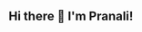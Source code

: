 ## Hi there 👋 I'm Pranali!

<!--
**pranalidivekar/pranalidivekar** is a ✨ _special_ ✨ repository because its `README.md` (this file) appears on your GitHub profile.

Here are some ideas to get you started:

- 🔭 I recently completed my Master's in Computer Science from Rochester Institute of Technology with a specialization in Distributed Systems.
- 🌱 I’m a Software Developer with a 2+ years of experience mainly in the backend.
- 👯 I’m looking for full-time roles as SWE/SRE
- 💬 Got a complex problem that needs solving? Let's see if I can crack it!
- 📫 Reach me @pranalidivekar@gmail.com
- ⚡ I’m a bit of a weird multitasking wizard — can switch between tasks like flipping channels on a remote, always finding the right priority!
-->
